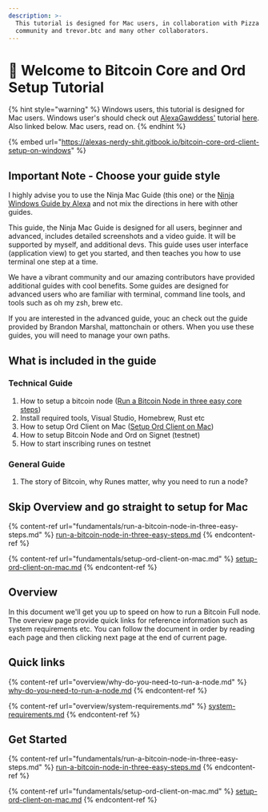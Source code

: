 ```yaml
---
description: >-
  This tutorial is designed for Mac users, in collaboration with Pizza Ninja
  community and trevor.btc and many other collaborators.
---
```


# 👋 Welcome to Bitcoin Core and Ord Setup Tutorial

{% hint style="warning" %}
Windows users, this tutorial is designed for Mac users. Windows user's should check out [AlexaGawddess'](https://twitter.com/AlexaGawddess) tutorial [here](https://alexas-nerdy-shit.gitbook.io/bitcoin-core-ord-client-setup-on-windows). Also linked below. Mac users, read on.&#x20;
{% endhint %}

{% embed url="https://alexas-nerdy-shit.gitbook.io/bitcoin-core-ord-client-setup-on-windows" %}

## Important Note - Choose your guide style

I highly advise you to use the Ninja Mac Guide (this one) or the [Ninja Windows Guide by Alexa](https://guide.ordinalshelp.com/bitcoin-core-ord-client-setup-on-windows) and not mix the directions in here with other guides.&#x20;

This guide, the Ninja Mac Guide is designed for all users, beginner and advanced, includes detailed screenshots and a video guide. It will be supported by myself, and additional devs. This guide uses user interface (application view) to get you started, and then teaches you how to use terminal one step at a time.&#x20;

We have a vibrant community and our amazing contributors have provided additional guides with cool benefits. Some guides are designed for advanced users who are familiar with terminal, command line tools, and tools such as oh my zsh, brew etc.&#x20;

If you are interested in the advanced guide, youc an check out the guide provided by Brandon Marshal, mattonchain or others. When you use these guides, you will need to manage your own paths.&#x20;

## What is included in the guide

### Technical Guide

1. How to setup a bitcoin node ([Run a Bitcoin Node in three easy core steps](fundamentals/run-a-bitcoin-node-in-three-easy-steps.md))
2. Install required tools, Visual Studio, Homebrew, Rust etc
3. How to setup Ord Client on Mac ([Setup Ord Client on Mac](fundamentals/setup-ord-client-on-mac.md))
4. How to setup Bitcoin Node and Ord on Signet (testnet)
5. How to start inscribing runes on testnet

### General Guide

1. The story of Bitcoin, why Runes matter, why you need to run a node?



## Skip Overview and go straight to setup for Mac

{% content-ref url="fundamentals/run-a-bitcoin-node-in-three-easy-steps.md" %}
[run-a-bitcoin-node-in-three-easy-steps.md](fundamentals/run-a-bitcoin-node-in-three-easy-steps.md)
{% endcontent-ref %}

{% content-ref url="fundamentals/setup-ord-client-on-mac.md" %}
[setup-ord-client-on-mac.md](fundamentals/setup-ord-client-on-mac.md)
{% endcontent-ref %}

## Overview

In this document we'll get you up to speed on how to run a Bitcoin Full node. The overview page provide quick links for reference information such as system requirements etc. You can follow the document in order by reading each page and then clicking next page at the end of current page.&#x20;

## Quick links

{% content-ref url="overview/why-do-you-need-to-run-a-node.md" %}
[why-do-you-need-to-run-a-node.md](overview/why-do-you-need-to-run-a-node.md)
{% endcontent-ref %}

{% content-ref url="overview/system-requirements.md" %}
[system-requirements.md](overview/system-requirements.md)
{% endcontent-ref %}

## Get Started

{% content-ref url="fundamentals/run-a-bitcoin-node-in-three-easy-steps.md" %}
[run-a-bitcoin-node-in-three-easy-steps.md](fundamentals/run-a-bitcoin-node-in-three-easy-steps.md)
{% endcontent-ref %}

{% content-ref url="fundamentals/setup-ord-client-on-mac.md" %}
[setup-ord-client-on-mac.md](fundamentals/setup-ord-client-on-mac.md)
{% endcontent-ref %}
